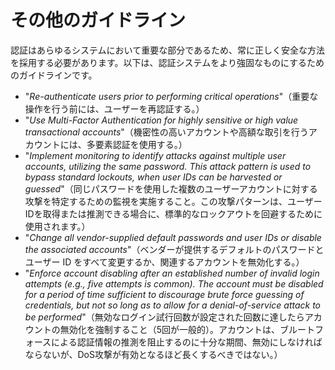 その他のガイドライン
================

認証はあらゆるシステムにおいて重要な部分であるため、常に正しく安全な方法を採用する必要があります。以下は、認証システムをより強固なものにするためのガイドラインです。

* "_Re-authenticate users prior to performing critical operations_"（重要な操作を行う前には、ユーザーを再認証する。）
* "_Use Multi-Factor Authentication for highly sensitive or high value
  transactional accounts_"（機密性の高いアカウントや高額な取引を行うアカウントには、多要素認証を使用する。）
* "_Implement monitoring to identify attacks against multiple user accounts, utilizing the same password. This attack pattern is used to bypass standard lockouts, when user IDs can be harvested or guessed_"（同じパスワードを使用した複数のユーザーアカウントに対する攻撃を特定するための監視を実施すること。この攻撃パターンは、ユーザーIDを取得または推測できる場合に、標準的なロックアウトを回避するために使用されます。）
* "_Change all vendor-supplied default passwords and user IDs or disable the associated accounts_"（ベンダーが提供するデフォルトのパスワードとユーザー ID をすべて変更するか、関連するアカウントを無効化する。）
* "_Enforce account disabling after an established number of invalid login attempts (e.g., five attempts is common).  The account must be disabled for a period of time sufficient to discourage brute force guessing of credentials, but not so long as to allow for a denial-of-service attack to be performed_"（無効なログイン試行回数が設定された回数に達したらアカウントの無効化を強制すること（5回が一般的）。アカウントは、ブルートフォースによる認証情報の推測を阻止するのに十分な期間、無効にしなければならないが、DoS攻撃が有効となるほど長くするべきではない。）
